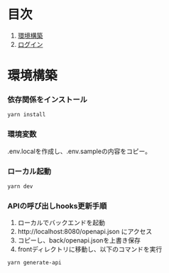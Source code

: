 # 目次
1. [環境構築](#環境構築)
2. [ログイン](#ログイン)

# 環境構築

### 依存関係をインストール
```bash
yarn install
```

### 環境変数
.env.localを作成し、.env.sampleの内容をコピー。

### ローカル起動

```bash
yarn dev
```

### APIの呼び出しhooks更新手順

1. ローカルでバックエンドを起動
2. http://localhost:8080/openapi.json にアクセス
3. コピーし、back/openapi.jsonを上書き保存
4. frontディレクトリに移動し、以下のコマンドを実行
```bash
yarn generate-api
```
